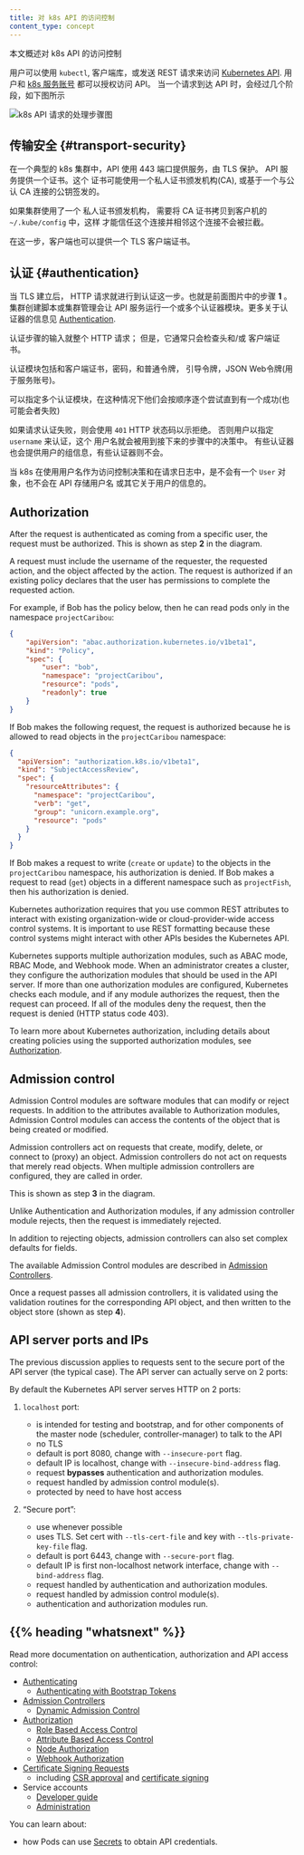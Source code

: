 ```yaml
---
title: 对 k8s API 的访问控制
content_type: concept
---
```

<!--
---
reviewers:
- erictune
- lavalamp
title: Controlling Access to the Kubernetes API
content_type: concept
---
 -->
<!-- overview -->
<!--
This page provides an overview of controlling access to the Kubernetes API.
 -->
本文概述对 k8s API 的访问控制
<!-- body -->
<!--
Users access the [Kubernetes API](/docs/concepts/overview/kubernetes-api/) using `kubectl`,
client libraries, or by making REST requests.  Both human users and
[Kubernetes service accounts](/docs/tasks/configure-pod-container/configure-service-account/) can be
authorized for API access.
When a request reaches the API, it goes through several stages, illustrated in the
following diagram:
 -->
用户可以使用 `kubectl`, 客户端库，或发送 REST 请求来访问
[Kubernetes API](/k8sDocs/docs/concepts/overview/kubernetes-api/). 用户和
[k8s 服务账号](/k8sDocs/docs/tasks/configure-pod-container/configure-service-account/)
都可以授权访问 API。 当一个请求到达 API 时，会经过几个阶段，如下图所示

![k8s API 请求的处理步骤图](/k8sDocs/images/docs/admin/access-control-overview.svg)

<!--
## Transport security

In a typical Kubernetes cluster, the API serves on port 443, protected by TLS.
The API server presents a certificate. This certificate may be signed using
a private certificate authority (CA), or based on a public key infrastructure linked
to a generally recognized CA.

If your cluster uses a private certificate authority, you need a copy of that CA
certifcate configured into your `~/.kube/config` on the client, so that you can
trust the connection and be confident it was not intercepted.

Your client can present a TLS client certificate at this stage.
 -->

## 传输安全 {#transport-security}

在一个典型的 k8s 集群中，API 使用 443 端口提供服务，由 TLS 保护。 API 服务提供一个证书。这个
证书可能使用一个私人证书颁发机构(CA), 或基于一个与公认 CA 连接的公钥签发的。

如果集群使用了一个 私人证书颁发机构， 需要将 CA 证书拷贝到客户机的  `~/.kube/config` 中，这样
才能信任这个连接并相邻这个连接不会被拦截。

在这一步，客户端也可以提供一个 TLS 客户端证书。

<!--
## Authentication

Once TLS is established, the HTTP request moves to the Authentication step.
This is shown as step **1** in the diagram.
The cluster creation script or cluster admin configures the API server to run
one or more Authenticator modules.
Authenticators are described in more detail in
[Authentication](/docs/reference/access-authn-authz/authentication/).

The input to the authentication step is the entire HTTP request; however, it typically
just examines the headers and/or client certificate.

Authentication modules include client certificates, password, and plain tokens,
bootstrap tokens, and JSON Web Tokens (used for service accounts).

Multiple authentication modules can be specified, in which case each one is tried in sequence,
until one of them succeeds.

If the request cannot be authenticated, it is rejected with HTTP status code 401.
Otherwise, the user is authenticated as a specific `username`, and the user name
is available to subsequent steps to use in their decisions.  Some authenticators
also provide the group memberships of the user, while other authenticators
do not.

While Kubernetes uses usernames for access control decisions and in request logging,
it does not have a `User` object nor does it store usernames or other information about
users in its API.
 -->

## 认证 {#authentication}

当 TLS 建立后， HTTP 请求就进行到认证这一步。也就是前面图片中的步骤 **1** 。
集群创建脚本或集群管理会让 API 服务运行一个或多个认证器模块。更多关于认证器的信息见
[Authentication](https://kubernetes.io/docs/reference/access-authn-authz/authentication/).

认证步骤的输入就整个 HTTP 请求； 但是，它通常只会检查头和/或 客户端证书。

认证模块包括和客户端证书，密码，和普通令牌， 引导令牌，JSON Web令牌(用于服务账号)。

可以指定多个认证模块，在这种情况下他们会按顺序逐个尝试直到有一个成功(也可能会者失败)

如果请求认证失败，则会使用 `401` HTTP 状态码以示拒绝。 否则用户以指定 `username` 来认证，这个
用户名就会被用到接下来的步骤中的决策中。 有些认证器也会提供用户的组信息，有些认证器则不会。

当 k8s 在使用用户名作为访问控制决策和在请求日志中，是不会有一个 `User` 对象，也不会在 API 存储用户名
或其它关于用户的信息的。

## Authorization

After the request is authenticated as coming from a specific user, the request must be authorized. This is shown as step **2** in the diagram.

A request must include the username of the requester, the requested action, and the object affected by the action. The request is authorized if an existing policy declares that the user has permissions to complete the requested action.

For example, if Bob has the policy below, then he can read pods only in the namespace `projectCaribou`:

```json
{
    "apiVersion": "abac.authorization.kubernetes.io/v1beta1",
    "kind": "Policy",
    "spec": {
        "user": "bob",
        "namespace": "projectCaribou",
        "resource": "pods",
        "readonly": true
    }
}
```
If Bob makes the following request, the request is authorized because he is allowed to read objects in the `projectCaribou` namespace:

```json
{
  "apiVersion": "authorization.k8s.io/v1beta1",
  "kind": "SubjectAccessReview",
  "spec": {
    "resourceAttributes": {
      "namespace": "projectCaribou",
      "verb": "get",
      "group": "unicorn.example.org",
      "resource": "pods"
    }
  }
}
```
If Bob makes a request to write (`create` or `update`) to the objects in the `projectCaribou` namespace, his authorization is denied. If Bob makes a request to read (`get`) objects in a different namespace such as `projectFish`, then his authorization is denied.

Kubernetes authorization requires that you use common REST attributes to interact with existing organization-wide or cloud-provider-wide access control systems. It is important to use REST formatting because these control systems might interact with other APIs besides the Kubernetes API.

Kubernetes supports multiple authorization modules, such as ABAC mode, RBAC Mode, and Webhook mode. When an administrator creates a cluster, they configure the authorization modules that should be used in the API server. If more than one authorization modules are configured, Kubernetes checks each module, and if any module authorizes the request, then the request can proceed. If all of the modules deny the request, then the request is denied (HTTP status code 403).

To learn more about Kubernetes authorization, including details about creating policies using the supported authorization modules, see [Authorization](/docs/reference/access-authn-authz/authorization/).


## Admission control

Admission Control modules are software modules that can modify or reject requests.
In addition to the attributes available to Authorization modules, Admission
Control modules can access the contents of the object that is being created or modified.

Admission controllers act on requests that create, modify, delete, or connect to (proxy) an object.
Admission controllers do not act on requests that merely read objects.
When multiple admission controllers are configured, they are called in order.

This is shown as step **3** in the diagram.

Unlike Authentication and Authorization modules, if any admission controller module
rejects, then the request is immediately rejected.

In addition to rejecting objects, admission controllers can also set complex defaults for
fields.

The available Admission Control modules are described in [Admission Controllers](/docs/reference/access-authn-authz/admission-controllers/).

Once a request passes all admission controllers, it is validated using the validation routines
for the corresponding API object, and then written to the object store (shown as step **4**).


## API server ports and IPs

The previous discussion applies to requests sent to the secure port of the API server
(the typical case).  The API server can actually serve on 2 ports:

By default the Kubernetes API server serves HTTP on 2 ports:

  1. `localhost` port:

      - is intended for testing and bootstrap, and for other components of the master node
        (scheduler, controller-manager) to talk to the API
      - no TLS
      - default is port 8080, change with `--insecure-port` flag.
      - default IP is localhost, change with `--insecure-bind-address` flag.
      - request **bypasses** authentication and authorization modules.
      - request handled by admission control module(s).
      - protected by need to have host access

  2. “Secure port”:

      - use whenever possible
      - uses TLS.  Set cert with `--tls-cert-file` and key with `--tls-private-key-file` flag.
      - default is port 6443, change with `--secure-port` flag.
      - default IP is first non-localhost network interface, change with `--bind-address` flag.
      - request handled by authentication and authorization modules.
      - request handled by admission control module(s).
      - authentication and authorization modules run.

## {{% heading "whatsnext" %}}

Read more documentation on authentication, authorization and API access control:

- [Authenticating](/docs/reference/access-authn-authz/authentication/)
   - [Authenticating with Bootstrap Tokens](/docs/reference/access-authn-authz/bootstrap-tokens/)
- [Admission Controllers](/docs/reference/access-authn-authz/admission-controllers/)
   - [Dynamic Admission Control](/docs/reference/access-authn-authz/extensible-admission-controllers/)
- [Authorization](/docs/reference/access-authn-authz/authorization/)
   - [Role Based Access Control](/docs/reference/access-authn-authz/rbac/)
   - [Attribute Based Access Control](/docs/reference/access-authn-authz/abac/)
   - [Node Authorization](/docs/reference/access-authn-authz/node/)
   - [Webhook Authorization](/docs/reference/access-authn-authz/webhook/)
- [Certificate Signing Requests](/docs/reference/access-authn-authz/certificate-signing-requests/)
   - including [CSR approval](/docs/reference/access-authn-authz/certificate-signing-requests/#approval-rejection)
     and [certificate signing](/docs/reference/access-authn-authz/certificate-signing-requests/#signing)
- Service accounts
  - [Developer guide](/docs/tasks/configure-pod-container/configure-service-account/)
  - [Administration](/docs/reference/access-authn-authz/service-accounts-admin/)

You can learn about:
- how Pods can use
  [Secrets](/docs/concepts/configuration/secret/#service-accounts-automatically-create-and-attach-secrets-with-api-credentials)
  to obtain API credentials.
